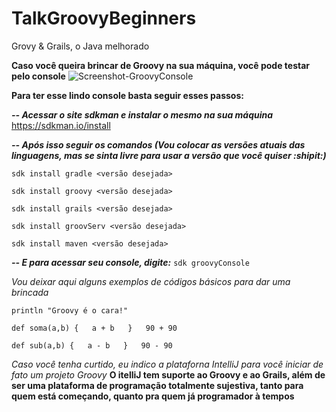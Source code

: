 # TalkGroovyBeginners
Grovy &amp; Grails, o Java melhorado

**Caso você queira brincar de Groovy na sua máquina, você pode testar pelo console**
![Screenshot-GroovyConsole](https://user-images.githubusercontent.com/42419543/62674704-fbe85700-b979-11e9-8157-7cfa9ded43e3.png)

**Para ter esse lindo console basta seguir esses passos:**

***-- Acessar o site sdkman e instalar o mesmo na sua máquina***
https://sdkman.io/install

***-- Após isso seguir os comandos (Vou colocar as versões atuais das linguagens, mas se sinta livre para usar a versão que você quiser :shipit:)***

`sdk install gradle <versão desejada>`  

`sdk install groovy <versão desejada>`
  
`sdk install grails <versão desejada>`  

`sdk install groovServ <versão desejada>`  

`sdk install maven <versão desejada>`

***-- E para acessar seu console, digite:***
`sdk groovyConsole`

*Vou deixar aqui alguns exemplos de códigos básicos para dar uma brincada*

`println "Groovy é o cara!"`
 
`def soma(a,b) {  
    a + b  
}  
90 + 90`

`def sub(a,b) {  
    a - b  
}  
90 - 90`
 
 
 *Caso você tenha curtido, eu indico a plataforna IntelliJ para você iniciar de fato um projeto Groovy*
 **O itelliJ tem suporte ao Groovy e ao Grails, além de ser uma plataforma de programação totalmente sujestiva, tanto para quem está começando, quanto pra quem já programador à tempos**
